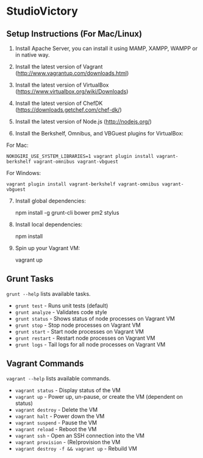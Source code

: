 # StudioVictory

## Setup Instructions (For Mac/Linux)

1. Install Apache Server, you can install it using MAMP, XAMPP, WAMPP or in native way.

2. Install the latest version of Vagrant (<http://www.vagrantup.com/downloads.html>)

3. Install the latest version of VirtualBox (<https://www.virtualbox.org/wiki/Downloads>)

4. Install the latest version of ChefDK (<https://downloads.getchef.com/chef-dk/>)

5. Install the latest version of Node.js (<http://nodejs.org/>)

6. Install the Berkshelf, Omnibus, and VBGuest plugins for VirtualBox:
  
  For Mac:

    NOKOGIRI_USE_SYSTEM_LIBRARIES=1 vagrant plugin install vagrant-berkshelf vagrant-omnibus vagrant-vbguest

  For Windows:

    vagrant plugin install vagrant-berkshelf vagrant-omnibus vagrant-vbguest

7. Install global dependencies:

    npm install -g grunt-cli bower pm2 stylus

8. Install local dependencies:

    npm install

9. Spin up your Vagrant VM:

    vagrant up

## Grunt Tasks
`grunt --help` lists available tasks.

* `grunt test` - Runs unit tests (default)
* `grunt analyze` - Validates code style
* `grunt status` - Shows status of node processes on Vagrant VM
* `grunt stop` - Stop node processes on Vagrant VM
* `grunt start` - Start node processes on Vagrant VM
* `grunt restart` - Restart node processes on Vagrant VM
* `grunt logs` - Tail logs for all node processes on Vagrant VM

## Vagrant Commands
`vagrant --help` lists available commands.

* `vagrant status` - Display status of the VM
* `vagrant up` - Power up, un-pause, or create the VM (dependent on status)
* `vagrant destroy` - Delete the VM
* `vagrant halt` - Power down the VM
* `vagrant suspend` - Pause the VM
* `vagrant reload` - Reboot the VM
* `vagrant ssh` - Open an SSH connection into the VM
* `vagrant provision` - (Re)provision the VM
* `vagrant destroy -f && vagrant up` - Rebuild VM
